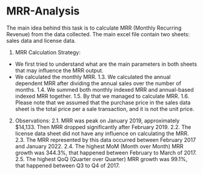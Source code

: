 # MRR-Analysis
The main idea behind this task is to calculate MRR (Monthly Recurring Revenue) from the data collected. The main excel file contain two sheets: sales data and license data. 

1. MRR Calculation Strategy:
- We first tried to understand what are the main parameters in both sheets that may influence the MRR output.
- We calculated the monthly MRR.
1.3. We calculated the annual dependent MRR after dividing the annual sales over the number of months.
1.4. We summed both monthly indexed MRR and annual-based indexed MRR together.
1.5. By that we managed to calculate MRR.
1.6. Please note that we assumed that the purchase price in the sales data sheet is the total price per a sale transaction, and it is not the unit price.

2. Observations:
2.1. MRR was peak on January 2019, approximately $14,133. Then MRR dropped significantly after February 2019.
2.2. The license data sheet did not have any influence on calculating the MRR.
2.3. The MRR represented by this data occurred between February 2017 and January 2022.
2.4. The highest MoM (Month over Month) MRR growth was 344.3%, that happened between February to March of 2017.
2.5. The highest QoQ (Quarter over Quarter) MRR growth was 99.1%, that happened between Q3 to Q4 of 2017.


